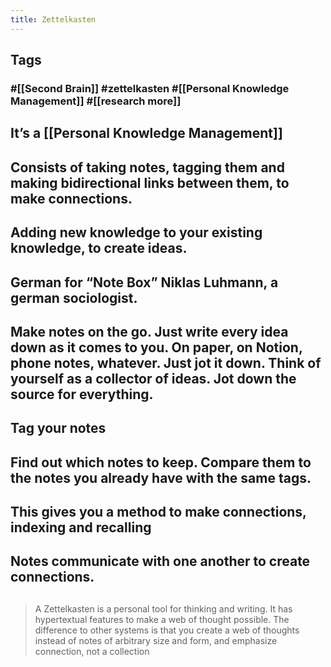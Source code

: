 ```yaml
---
title: Zettelkasten
---
```


## Tags
### #[[Second Brain]] #zettelkasten #[[Personal Knowledge Management]] #[[research more]]
## It’s a [[Personal Knowledge Management]]
## Consists of taking notes, tagging them and making bidirectional links between them, to make connections.
## Adding new knowledge to your existing knowledge, to create ideas.
## German for “Note Box” Niklas Luhmann, a german sociologist.
## Make notes on the go. Just write every idea down as it comes to you. On paper, on Notion, phone notes, whatever. Just jot it down. Think of yourself as a collector of ideas. Jot down the source for everything.
## Tag your notes
## Find out which notes to keep. Compare them to the notes you already have with the same tags.
## This gives you a method to make connections, indexing and recalling
##
## Notes communicate with one another to create connections.
##
> A Zettelkasten is a personal tool for thinking and writing. It has hypertextual features to make a web of thought possible. The difference to other systems is that you create a web of thoughts instead of notes of arbitrary size and form, and emphasize connection, not a collection
##
